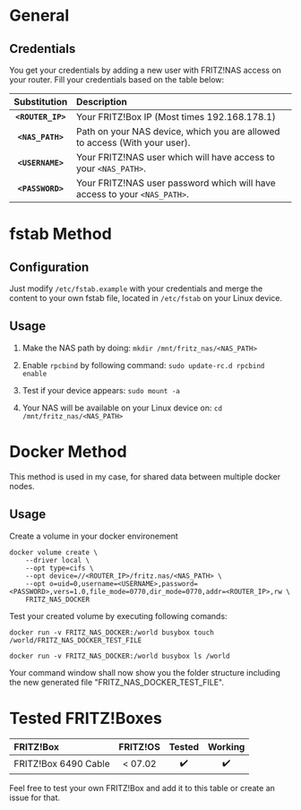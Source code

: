
General
=======

Credentials
-----------
You get your credentials by adding a new user with FRITZ!NAS access on your router. Fill your credentials based on the table below:

| Substitution | Description |
| :-: | :-- |
| **`<ROUTER_IP>`** | Your FRITZ!Box IP (Most times 192.168.178.1) | 
| **`<NAS_PATH>`** | Path on your NAS device, which you are allowed to access (With your user). |
| **`<USERNAME>`** | Your FRITZ!NAS user which will have access to your `<NAS_PATH>`. |
| **`<PASSWORD>`** | Your FRITZ!NAS user password which will have access to your `<NAS_PATH>`. |


fstab Method
============

Configuration
-------------
Just modify `/etc/fstab.example` with your credentials and merge the content to your own fstab file, located in `/etc/fstab` on your Linux device.

Usage
-----

 1. Make the NAS path by doing: 
 `mkdir /mnt/fritz_nas/<NAS_PATH>`

2. Enable `rpcbind` by following command:
`sudo update-rc.d rpcbind enable`

3. Test if your device appears:
`sudo mount -a`

4. Your NAS will be available on your Linux device on: 
`cd /mnt/fritz_nas/<NAS_PATH>`

Docker Method
=============

This method is used in my case, for shared data between multiple docker nodes.

Usage
-----

Create a volume in your docker environement

```
docker volume create \
    --driver local \
    --opt type=cifs \
    --opt device=//<ROUTER_IP>/fritz.nas/<NAS_PATH> \
    --opt o=uid=0,username=<USERNAME>,password=<PASSWORD>,vers=1.0,file_mode=0770,dir_mode=0770,addr=<ROUTER_IP>,rw \
    FRITZ_NAS_DOCKER
```

Test your created volume by executing following comands:

```
docker run -v FRITZ_NAS_DOCKER:/world busybox touch /world/FRITZ_NAS_DOCKER_TEST_FILE
```

```
docker run -v FRITZ_NAS_DOCKER:/world busybox ls /world
```

Your command window shall now show you the folder structure including the new generated file "FRITZ_NAS_DOCKER_TEST_FILE".

Tested FRITZ!Boxes
==================
| FRITZ!Box | FRITZ!OS | Tested | Working |
| :-- | :-: | :-: | :-: | 
| FRITZ!Box 6490 Cable | < 07.02 | :heavy_check_mark: | :heavy_check_mark: |

Feel free to test your own FRITZ!Box and add it to this table or create an issue for that.

